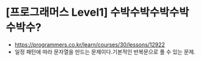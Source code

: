 # [프로그래머스 Level1] 수박수박수박수박수박수?
- https://programmers.co.kr/learn/courses/30/lessons/12922
- 일정 패턴에 따라 문자열을 만드는 문제이다.기본적인 반복문으로 풀 수 있는 문제.